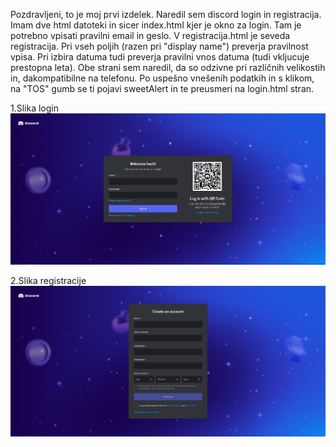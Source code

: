 Pozdravljeni,
to je moj prvi izdelek. 
Naredil sem discord login in registracija.
Imam dve html datoteki in sicer index.html kjer je okno za login. Tam je potrebno vpisati pravilni email in geslo.
V registracija.html je seveda registracija. Pri vseh poljih (razen pri "display name") preverja pravilnost vpisa.
Pri izbira datuma tudi preverja pravilni vnos datuma (tudi vkljucuje prestopna leta).
Obe strani sem naredil, da so odzivne pri različnih velikostih in, dakompatibilne na telefonu.
Po uspešno vnešenih podatkih in s klikom, na "TOS" gumb se ti pojavi sweetAlert in te preusmeri na login.html stran.


1.Slika login 
![slika logina](img/login.PNG)


2.Slika registracije
![slika registracije](img/registracija.PNG)
